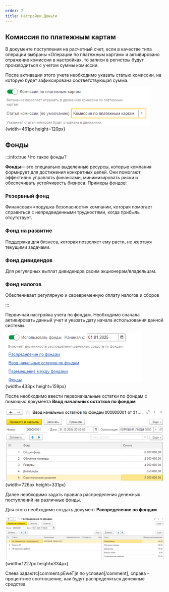 ```yaml
---
order: 2
title: Настройки.Деньги
---
```


## Комиссия по платежным картам

В документе поступления на расчетный счет, если в качестве типа операции выбраны «Операции по платежным картам» и активировано отражение комиссии в настройках, то записи в регистры будут производиться с учетом суммы комиссии.

После активации этого учета необходимо указать статью комиссии, на которую будет зафиксирована соответствующая сумма.

![](./dengi.png){width=461px height=120px}

## Фонды

:::info:true Что такое фонды?

**Фонды**-- это специально выделенные ресурсы, которые компания формирует для достижения конкретных целей. Они помогают эффективно управлять финансами, минимизировать риски и обеспечивать устойчивость бизнеса. Примеры фондов:

### **Резервный фонд**

Финансовая «подушка безопасности» компании, которая помогает справиться с непредвиденными трудностями, когда прибыль отсутствует.

### **Фонд на развитие**

Поддержка для бизнеса, которая позволяет ему расти, не жертвуя текущими задачами.

### **Фонд дивидендов**

Для регулярных выплат дивидендов своим акционерам/владельцам.

### **Фонд налогов**

Обеспечивает регулярную и своевременную оплату налогов и сборов

:::

Первичная настройка учета по фондам. Необходимо сначала активировать данный учет и указать дату начала использования данной системы.

![](./dengi-2.png){width=433px height=159px}



После необходимо ввести первоначальные остатки по фондам с помощью документа **Ввод начальных остатков по фондам**

![](./dengi-3.png){width=726px height=331px}



Далее необходимо задать правила распределения денежных поступлений на различные фонды.

Для этого необходимо создать документ **Распределение по фондам**

![](./dengi-4.png){width=1227px height=334px}

Слева задаютс[comment:pEweT]я по условия[/comment], справа - процентное соотношение, как будут распределяться денежные средства.


